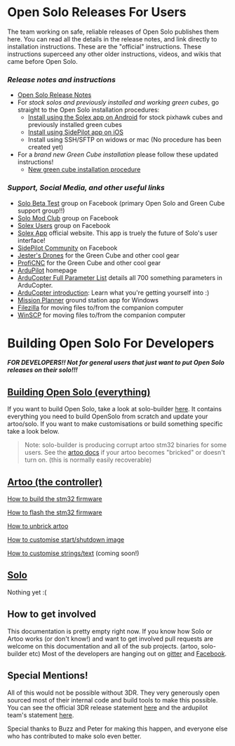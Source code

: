# Open Solo Releases For Users #
The team working on safe, reliable releases of Open Solo publishes them here. You can read all the details in the release notes, and link directly to installation instructions. These are the "official" instructions. These instructions superceed any other older instructions, videos, and wikis that came before Open Solo.

### _Release notes and instructions_ ###
- [Open Solo Release Notes](https://github.com/OpenSolo/documentation/releases)
- For _stock solos and previously installed and working green cubes_, go straight to the Open Solo installation procedures:
  - [Install using the Solex app on Android](../master/install_solex.md) for stock pixhawk cubes and previously installed green cubes
  - [Install using SidePilot app on iOS](../master/initial_sidepilot.md)
  - Install using SSH/SFTP on widows or mac (No procedure has been created yet)
- For a _brand new Green Cube installation_ please follow these updated instructions!
  - [New green cube installation procedure](../master/green_cube_install.md)

### _Support, Social Media, and other useful links_ ###
* [Solo Beta Test](https://www.facebook.com/groups/617648671719759/) group on Facebook (primary Open Solo and Green Cube support group!!)
* [Solo Mod Club](https://www.facebook.com/groups/3DRSOLOModClub/) group on Facebook
* [Solex Users](https://www.facebook.com/groups/176789056089526/) group on Facebook
* [Solex App](http://www.solexapp.com/) official website. This app is truely the future of Solo's user interface!
* [SidePilot Community](https://www.facebook.com/sidepilotapp/) on Facebook
* [Jester's Drones](http://jestersdrones.org/store/l) for the Green Cube and other cool gear
* [ProfiCNC](http://www.proficnc.com/3dr-solo-accessories/79-the-cube.html) for the Green Cube and other cool gear
* [ArduPilot](http://ardupilot.org/) homepage
* [ArduCopter Full Parameter List](http://ardupilot.org/copter/docs/parameters.html) details all 700 something parameters in ArduCopter.
* [ArduCopter introduction](http://ardupilot.org/copter/docs/introduction.html): Learn what you're getting yourself into :)
* [Mission Planner](http://ardupilot.org/planner/docs/common-install-mission-planner.html) ground station app for Windows
* [Filezilla](https://filezilla-project.org/download.php?type=client) for moving files to/from the companion computer
* [WinSCP](https://winscp.net/eng/download.php) for moving files to/from the companion computer


# Building Open Solo For Developers #
***FOR DEVELOPERS!! Not for general users that just want to put Open Solo releases on their solo!!!***

## [Building Open Solo (everything)](https://github.com/OpenSolo/documentation/blob/master/SOLO-BUILDER.md)
If you want to build Open Solo, take a look at solo-builder [here](https://github.com/OpenSolo/documentation/blob/master/SOLO-BUILDER.md).  It contains everything you need to build OpenSolo from scratch and update your artoo/solo. If you want to make customisations or build something specific take a look below.
> Note: solo-builder is producing corrupt artoo stm32 binaries for some users. See the [artoo docs](https://github.com/OpenSolo/documentation/tree/master/artoo) if your artoo becomes "bricked" or doesn't turn on. (this is normally easily recoverable)

## [Artoo (the controller)](https://github.com/OpenSolo/documentation/tree/master/artoo)

[How to build the stm32 firmware](https://github.com/OpenSolo/documentation/blob/master/artoo/build-artoo-firmware.md)

[How to flash the stm32 firmware](https://github.com/OpenSolo/documentation/blob/master/artoo/flash-custom-firmware.md)

[How to unbrick artoo](https://github.com/OpenSolo/documentation/blob/master/artoo/flash-custom-firmware.md#bricked-artoo)

[How to customise start/shutdown image](https://github.com/OpenSolo/documentation/blob/master/artoo/customisation/custom-boot-screen.md)

[How to customise strings/text](https://github.com/OpenSolo/documentation/tree/master/artoo) (coming soon!)

## [Solo](https://github.com/OpenSolo/documentation/tree/master/solo)
Nothing yet :(

## How to get involved
This documentation is pretty empty right now.  If you know how Solo or Artoo works (or don't know!) and want to get involved pull requests are welcome on this documentation and all of the sub projects. (artoo, solo-builder etc)  Most of the developers are hanging out on [gitter](https://gitter.im/ArduPilot/OpenSolo) and [Facebook](https://www.facebook.com/groups/3DRSOLOModClub/).

## Special Mentions!
All of this would not be possible without 3DR.  They very generously open sourced most of their internal code and build tools to make this possible. You can see the official 3DR release statement [here](https://3dr.com/blog/announcing-opensolo/) and the ardupilot team's statement [here](https://discuss.ardupilot.org/t/opensolo-initiative-by-the-ardupilot-team).

Special thanks to Buzz and Peter for making this happen, and everyone else who has contributed to make solo even better.
